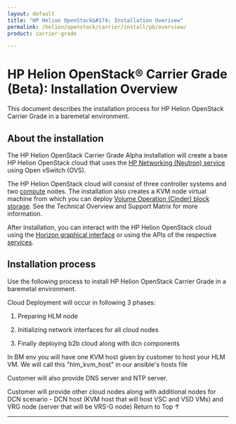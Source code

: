 ```yaml
---
layout: default
title: "HP Helion OpenStack&#174; Installation Overivew"
permalink: /helion/openstack/carrier/install/pb/overview/
product: carrier-grade

---
```

<!--UNDER REVISION-->


<script>

function PageRefresh {
onLoad="window.refresh"
}

PageRefresh();

</script>

# HP Helion OpenStack&#174; Carrier Grade (Beta): Installation Overview

This document describes the installation process for HP Helion OpenStack Carrier Grade in a baremetal environment. 
## About the installation 

The HP Helion OpenStack Carrier Grade Alpha installation will create a base HP Helion OpenStack cloud that uses the [HP Networking (Neutron) service](/helion/openstack/carrier/services/networking/overview/) using Open vSwitch (OVS). 

The HP Helion OpenStack cloud will consist of three controller systems and two [compute](/helion/openstack/carrier/services/compute/overview/) nodes. The installation also creates a KVM node virtual machine from which you can deploy [Volume Operation (Cinder) block storage](/helion/openstack/carrier/services/volume/overview/). See the Technical Overview and Support Matrix for more information.

After installation, you can interact with the HP Helion OpenStack cloud using the [Horizon graphical interface](/helion/openstack/carrier/services/horizon/overview/) or using the APIs of the respective [services](/helion/openstack/carrier/services/overview/). 

## Installation process

Use the following process to install HP Helion OpenStack Carrier Grade in a baremetal environment. 

Cloud Deployment will occur in following 3 phases:

1. Preparing HLM node

2. Initializing network interfaces for all cloud nodes

3. Finally deploying b2b cloud along with dcn components

In BM env you will have one KVM host given by customer to host your HLM VM. We will call this "hlm_kvm_host" in our ansible's hosts file

Customer will also provide DNS server and NTP server.

Customer will provide other cloud nodes along with additional nodes for DCN scenario - DCN host (KVM host that will host VSC and VSD VMs) and VRG node (server that will be VRS-G node)
<a href="#top" style="padding:14px 0px 14px 0px; text-decoration: none;"> Return to Top &#8593; </a>
 
----
